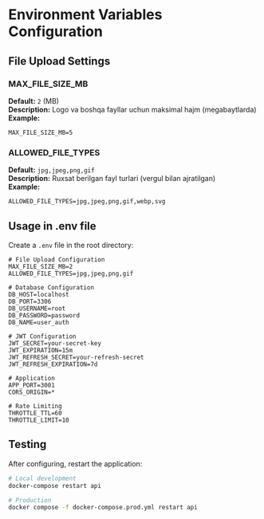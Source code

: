 # Environment Variables Configuration

## File Upload Settings

### MAX_FILE_SIZE_MB

**Default:** `2` (MB)  
**Description:** Logo va boshqa fayllar uchun maksimal hajm (megabaytlarda)  
**Example:**

```env
MAX_FILE_SIZE_MB=5
```

### ALLOWED_FILE_TYPES

**Default:** `jpg,jpeg,png,gif`  
**Description:** Ruxsat berilgan fayl turlari (vergul bilan ajratilgan)  
**Example:**

```env
ALLOWED_FILE_TYPES=jpg,jpeg,png,gif,webp,svg
```

## Usage in .env file

Create a `.env` file in the root directory:

```env
# File Upload Configuration
MAX_FILE_SIZE_MB=2
ALLOWED_FILE_TYPES=jpg,jpeg,png,gif

# Database Configuration
DB_HOST=localhost
DB_PORT=3306
DB_USERNAME=root
DB_PASSWORD=password
DB_NAME=user_auth

# JWT Configuration
JWT_SECRET=your-secret-key
JWT_EXPIRATION=15m
JWT_REFRESH_SECRET=your-refresh-secret
JWT_REFRESH_EXPIRATION=7d

# Application
APP_PORT=3001
CORS_ORIGIN=*

# Rate Limiting
THROTTLE_TTL=60
THROTTLE_LIMIT=10
```

## Testing

After configuring, restart the application:

```bash
# Local development
docker-compose restart api

# Production
docker compose -f docker-compose.prod.yml restart api
```
